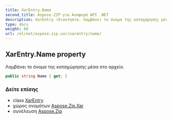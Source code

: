 ```yaml
---
title: XarEntry.Name
second_title: Aspose.ZIP για Αναφορά API .NET
description: XarEntry ιδιοκτησία. Λαμβάνει το όνομα της καταχώρησης μέσα στο αρχείο.
type: docs
weight: 60
url: /el/net/aspose.zip.xar/xarentry/name/
---
```

## XarEntry.Name property

Λαμβάνει το όνομα της καταχώρησης μέσα στο αρχείο.

```csharp
public string Name { get; }
```

### Δείτε επίσης

* class [XarEntry](../)
* χώρος ονομάτων [Aspose.Zip.Xar](../../xarentry/)
* συνέλευση [Aspose.Zip](../../../)


